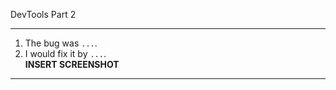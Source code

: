 DevTools Part 2

---
1. The bug was `...`.
2. I would fix it by `...`.
<br/>**INSERT SCREENSHOT**
---